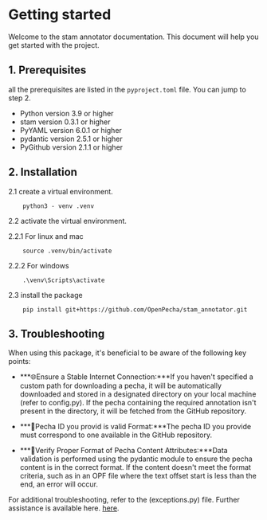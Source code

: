 # Getting started

Welcome to the stam annotator documentation. This document will help you get started
with the project.

## 1. Prerequisites

all the prerequisites are listed in the `pyproject.toml` file. You can jump to
step 2.

- Python version 3.9 or higher
- stam version 0.3.1 or higher
- PyYAML version 6.0.1 or higher
- pydantic version 2.5.1 or higher
- PyGithub version 2.1.1 or higher

## 2. Installation

2.1 create a virtual environment.

        python3 - venv .venv

2.2 activate the virtual environment.

2.2.1 For linux and mac

        source .venv/bin/activate

2.2.2 For windows

        .\venv\Scripts\activate


2.3  install the package

        pip install git+https://github.com/OpenPecha/stam_annotator.git



## 3. Troubleshooting

When using this package, it's beneficial to be aware of the following key points:


- ***🌐Ensure a Stable Internet Connection:***If you haven't specified a custom path for
downloading a pecha, it will be automatically downloaded and stored in a designated
directory on your local machine (refer to config.py). If the pecha containing the
required annotation isn't present in the directory, it will be fetched from the GitHub
 repository.

- ***📁Pecha ID you provid is valid Format:***The pecha ID you provide must correspond
to one available in the GitHub repository.

- ***📁Verify Proper Format of Pecha Content Attributes:***Data validation is performed
using the pydantic module to ensure the pecha content is in the correct format. If the
 content doesn't meet the format criteria, such as in an OPF file where the text offset
  start is less than the end, an error will occur.

For additional troubleshooting, refer to the (exceptions.py) file.
Further assistance is available here. [here](help.md).
